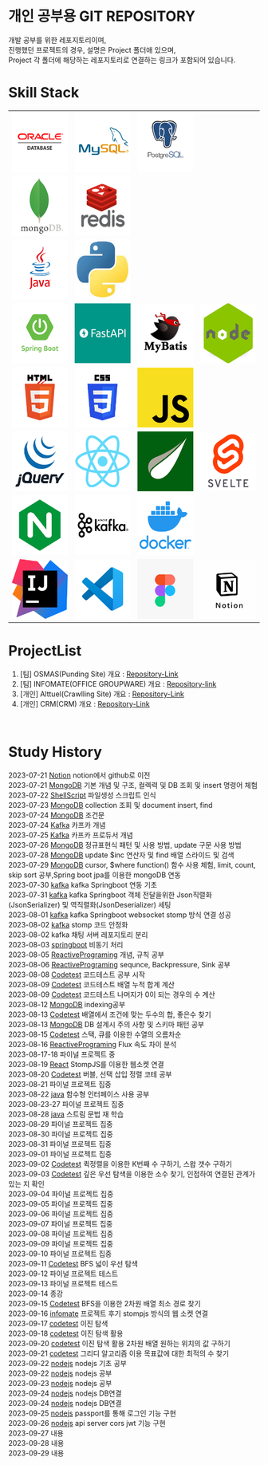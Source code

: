 # 개인 공부용 GIT REPOSITORY

개발 공부를 위한 레포지토리이며,  
진행했던 프로젝트의 경우, 설명은 Project 폴더애 있으며,  
Project 각 폴더에 해당하는 레포지토리로 연결하는 링크가 포함되어 있습니다.

# Skill Stack
<table>
   <tr>
      <td><img src="./Resource/Logo/oracle.jpg" width=120 height=120></td>
      <td><img src="./Resource/Logo/mysql.jpg" width=120 height=120></td>
      <td><img src="./Resource/Logo/postgresql.jpg" width=120 height=120></td>
   </tr>
   <tr>
      <td><img src="./Resource/Logo/mongodb.jpg" width=120 height=120></td>
      <td><img src="./Resource/Logo/redis.jpg" width=120 height=120></td>
   </tr>
   <tr>
      <td><img src="./Resource/Logo/java.jpg" width=120 height=120></td>
      <td><img src="./Resource/Logo/python.jpg" width=120 height=120></td>
   </tr>
   <tr>
      <td><img src="./Resource/Logo/springboot.jpg" width=120 height=120></td>
      <td><img src="./Resource/Logo/fastapi.jpg" width=120 height=120></td>
      <td><img src="./Resource/Logo/mybatis.jpg" width=120 height=120></td>
      <td><img src="./Resource/Logo/nodejs.jpg" width=120 height=120></td>
   </tr>
   <tr>
      <td><img src="./Resource/Logo/html.jpg" width=120 height=120></td>
      <td><img src="./Resource/Logo/css.jpg" width=120 height=120></td>
      <td><img src="./Resource/Logo/js.jpg" width=120 height=120></td>
   </tr>
   <tr>
      <td><img src="./Resource/Logo/jqeury.jpg" width=120 height=120></td>
      <td><img src="./Resource/Logo/react.jpg" width=120 height=120></td>
      <td><img src="./Resource/Logo/Thyemleaf.jpg" width=120 height=120></td>
      <td><img src="./Resource/Logo/svetle.jpg" width=120 height=120></td>
   </tr>
   <tr>
      <td><img src="./Resource/Logo/nginx.jpg" width=120 height=120></td>
      <td><img src="./Resource/Logo/kafka.jpg" width=120 height=120></td>
      <td><img src="./Resource/Logo/docker.jpg" width=120 height=120></td>
   </tr>
   <tr>
      <td><img src="./Resource/Logo/intelij.jpg" width=120 height=120></td>
      <td><img src="./Resource/Logo/vscode.jpg" width=120 height=120></td>
      <td><img src="./Resource/Logo/figma.jpg" width=120 height=120></td>
      <td><img src="./Resource/Logo/notion.jpg" width=120 height=120></td>
   </tr>
</table>

# ProjectList
1. [팀] OSMAS(Punding Site) 개요 : [Repository-Link](./Project/OSMAS/)
2. [팀] INFOMATE(OFFICE GROUPWARE) 개요 : [Repository-link](./Project/INFOMATE/)
3. [개인] Alttuel(Crawlling Site) 개요 : [Repository-Link](./Project/alttuel/)
4. [개인] CRM(CRM) 개요 : [Repository-Link](./Project/CRM/)

<br>

# Study History
2023-07-21 [Notion](https://certain-allspice-c69.notion.site/Dev-Study-58e7068499db4c8d8e0dc4250d5d44de?pvs=4) notion에서 github로 이전<br>
2023-07-21 [MongoDB](./DB//NOSQL/MongoDB/) 기본 개념 및 구조, 컬렉력 및 DB 조회 및 insert 명령어 체험<br>
2023-07-22 [ShellScript](./Langauge/ShellScript/) 파일생성 스크립트 인식<br>
2023-07-23 [MongoDB](./DB//NOSQL/MongoDB/) collection 조회 및 document insert, find<br>
2023-07-24 [MongoDB](./DB//NOSQL/MongoDB/) 조건문<br>
2023-07-24 [Kafka](./Platform/Kafka/) 카프카 개념<br>
2023-07-25 [Kafka](./Platform/Kafka/) 카프카 프로듀서 개념<br>
2023-07-26 [MongoDB](./DB//NOSQL/MongoDB/) 정규표현식 패턴 및 사용 방법, update 구문 사용 방법<br>
2023-07-28 [MongoDB](./DB//NOSQL/MongoDB/) update $inc 연산자 및 find 배열 스라이드 및 검색<br>
2023-07-29 [MongoDB](./DB//NOSQL/MongoDB/) cursor, $where function() 함수 사용 체험, limit, count, skip sort 공부,Spring boot jpa를 이용한 mongoDB 연동<br>
2023-07-30 [kafka](./Platform/Kafka/99studyProject/02springboot/init/) kafka Springboot 연동 기초<br>
2023-07-31 [kafka](./Platform/Kafka/99studyProject/02springboot/init/) kafka Springboot 객체 전달을위한 Json직렬화(JsonSerializer) 및 역직렬화(JsonDeserializer) 세팅<br>
2023-08-01 [kafka](./Platform/Kafka/99studyProject/02springboot/init/) kafka Springboot websocket stomp 방식 연결 성공<br>
2023-08-02 [kafka](./Platform/Kafka/99studyProject/02springboot/init/) stomp 코드 안정화<br>
2023-08-02 kafka 채팅 서버 레포지토리 분리<br>
2023-08-03 [springboot](./Langauge/Java/Framework/Spring/async/) 비동기 처리<br>
2023-08-05 [ReactivePrograming](./Langauge/Java/Reactive/) 개념, 규칙 공부<br>
2023-08-06 [ReactivePrograming](./Langauge/Java/Reactive/) sequnce, Backpressure, Sink 공부<br>
2023-08-08 [Codetest](./Other/DataStructure/Algolithm/01_list/) 코드테스트 공부 시작<br>
2023-08-09 [Codetest](./Other/DataStructure/Algolithm/01_list/) 코드테스트 배열 누적 합계 계산<br>
2023-08-09 [Codetest](./Other/DataStructure/Algolithm/01_list/) 코드테스트 나머지가 0이 되는 경우의 수 계산<br>
2023-08-12 [MongoDB](./DB/NOSQL/MongoDB/03_Document/index.mongodb.js) indexing공부<br>
2023-08-13 [Codetest](./Other/DataStructure/Algolithm/01_list/) 배열에서 조건에 맞는 두수의 합, 좋은수 찾기<br>
2023-08-13 [MongoDB](./DB/NOSQL/MongoDB/90_Schema/) DB 설계시 주의 사항 및 스키마 패턴 공부<br>
2023-08-15 [Codetest](./Other/DataStructure/Algolithm/01_list/) 스택, 큐를 이용한 수열의 오름차순<br>
2023-08-16 [ReactivePrograming](./Langauge/Java/Reactive/02_Reactor/Core/) Flux 속도 차이 분석<br>
2023-08-17-18 []() 파이널 프로젝트 중<br>
2023-08-19 [React](./Langauge/JavaScript/Library/StompJS/) StompJS를 이용한 웹소켓 연결<br>
2023-08-20 [Codetest](./Other/DataStructure/Algolithm/02_sort/) 버블, 선택 삽입 정렬 코테 공부<br>
2023-08-21 []() 파이널 프로젝트 집중<br>
2023-08-22 [java](./Langauge/Java/Core/lamda/) 함수형 인터페이스 사용 공부<br>
2023-08-23-27 []() 파이널 프로젝트 집중<br>
2023-08-28 [java](./Langauge/Java/Core/lamda/) 스트림 문법 재 학습<br>
2023-08-29 []() 파이널 프로젝트 집중<br>
2023-08-30 []() 파이널 프로젝트 집중<br>
2023-08-31 []() 파이널 프로젝트 집중<br>
2023-09-01 []() 파이널 프로젝트 집중<br>
2023-09-02 [Codetest](./Other/DataStructure/Algolithm/02_sort/) 퀵정렬을 이용한 K번째 수 구하기, 스왑 갯수 구하기<br>
2023-09-03 [Codetest](./Other/DataStructure/Algolithm/03_search/) 깊은 우선 탐색을 이용한 소수 찾기, 인접하여 연결된 관계가 있는 지 확인<br>
2023-09-04 []() 파이널 프로젝트 집중<br>
2023-09-05 []() 파이널 프로젝트 집중<br>
2023-09-06 []() 파이널 프로젝트 집중<br>
2023-09-07 []() 파이널 프로젝트 집중<br>
2023-09-08 []() 파이널 프로젝트 집중<br>
2023-09-09 []() 파이널 프로젝트 집중<br>
2023-09-10 []() 파이널 프로젝트 집중<br>
2023-09-11 [Codetest](./Other/DataStructure/Algolithm/03_search/) BFS 넓이 우선 탐색<br>
2023-09-12 []() 파이널 프로젝트 테스트<br>
2023-09-13 []() 파이널 프로젝트 테스트<br>
2023-09-14 []() 종강<br>
2023-09-15 [Codetest](./Other/DataStructure/Algolithm/03_search/) BFS을 이용한 2차원 배열 최소 경로 찾기<br>
2023-09-16 [infomate]() 프로젝트 후기 stompjs 방식의 웹 소켓 연결<br>
2023-09-17 [codetest](./Other/DataStructure/Algolithm/03_search/) 이진 탐색<br>
2023-09-18 [codetest](./Other/DataStructure/Algolithm/03_search/) 이진 탐색 활용<br>
2023-09-20 [codetest](./Other/DataStructure/Algolithm/03_search/) 이진 탐색 활용 2차원 배열 원하는 위치의 값 구하기<br>
2023-09-21 [codetest](./Other/DataStructure/Algolithm//03_search/) 그리디 알고리즘 이용 목표값에 대한 최적의 수 찾기<br>
2023-09-22 [nodejs](./Langauge/JavaScript/Framework/NodeJs/) nodejs 기초 공부<br>
2023-09-22 [nodejs](./Langauge/JavaScript/Framework/NodeJs/) nodejs 공부<br>
2023-09-23 [nodejs](./Langauge/JavaScript/Framework/NodeJs/) nodejs 공부<br>
2023-09-24 [nodejs](./Langauge/JavaScript/Framework/NodeJs/) nodejs DB연결<br>
2023-09-24 [nodejs](./Langauge/JavaScript/Framework/NodeJs/) nodejs DB연결<br>
2023-09-25 [nodejs](./Langauge/JavaScript/Framework/NodeJs/) passport를 통해 로그인 기능 구현<br>
2023-09-26 [nodejs](./Langauge/JavaScript/Framework/NodeJs/) api server cors jwt 기능 구현<br>
2023-09-27 []() 내용<br>
2023-09-28 []() 내용<br>
2023-09-29 []() 내용<br>


